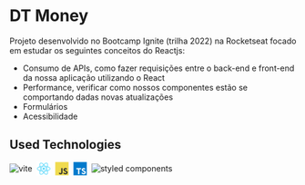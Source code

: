 # DT Money

Projeto desenvolvido no Bootcamp Ignite (trilha 2022) na Rocketseat focado em estudar os seguintes conceitos do Reactjs:

- Consumo de APIs, como fazer requisições entre o back-end e front-end da nossa aplicação utilizando o React
- Performance, verificar como nossos componentes estão se comportando dadas novas atualizações
- Formulários
- Acessibilidade


## Used Technologies

<div style="display:inline-block">
  <img align="center" alt="vite" height="24" width="24" src="https://vitejs.dev/logo.svg" style="margin-right:4px;">
  <img align="center" alt="reactjs" height="24" width="24" src="https://raw.githubusercontent.com/devicons/devicon/master/icons/react/react-original.svg" style="margin-right:4px;">
  <img align="center" alt="javascript" height="24" width="24" src="https://raw.githubusercontent.com/devicons/devicon/master/icons/javascript/javascript-original.svg" style="margin-right:4px;">
  <img align="center" alt="typescript" height="24" width="24" src="https://raw.githubusercontent.com/devicons/devicon/master/icons/typescript/typescript-original.svg" style="margin-right:4px;">
  <img align="center" alt="styled components" height="24" width="24" src="https://raw.githubusercontent.com/styled-components/brand/master/styled-components.png" style="margin-right:4px;">
</div>